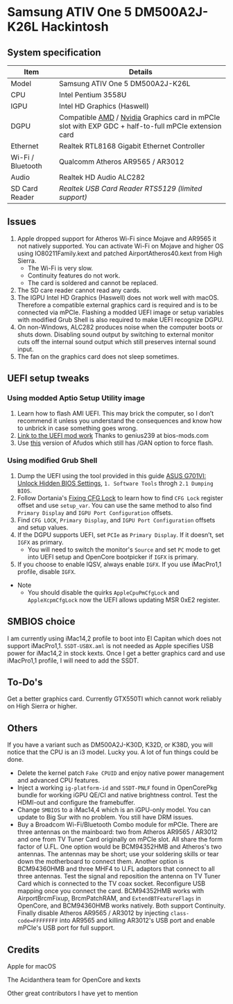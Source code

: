 # Samsung ATIV One 5 DM500A2J-K26L Hackintosh

## System specification
| Item | Details |
| - | - |
| Model | Samsung ATIV One 5 DM500A2J-K26L |
| CPU | Intel Pentium 3558U |
| IGPU | Intel HD Graphics (Haswell) |
| DGPU | Compatible [AMD](https://dortania.github.io/GPU-Buyers-Guide/modern-gpus/amd-gpu.html) / [Nvidia](https://dortania.github.io/GPU-Buyers-Guide/modern-gpus/nvidia-gpu.html) Graphics card in mPCIe slot with EXP GDC + half-to-full mPCIe extension card |
| Ethernet | Realtek RTL8168 Gigabit Ethernet Controller |
| Wi-Fi / Bluetooth | Qualcomm Atheros AR9565 / AR3012 |
| Audio | Realtek HD Audio ALC282 |
| SD Card Reader | *Realtek USB Card Reader RTS5129 (limited support)* |
 
## Issues
1. Apple dropped support for Atheros Wi-Fi since Mojave and AR9565 it not natively supported. You can activate Wi-Fi on Mojave and higher OS using IO80211Family.kext and patched AirportAtheros40.kext from High Sierra.
    - The Wi-Fi is very slow.
    - Continuity features do not work.
    - The card is soldered and cannot be replaced.
2. The SD care reader cannot read any cards.
3. The IGPU Intel HD Graphics (Haswell) does not work well with macOS. Therefore a compatible external graphics card is required and is to be connected via mPCIe. Flashing a modded UEFI image or setup variables with modified Grub Shell is also required to make UEFI recognize DGPU.
4. On non-Windows, ALC282 produces noise when the computer boots or shuts down. Disabling sound output by switching to external monitor cuts off the internal sound output which still preserves internal sound input.
5. The fan on the graphics card does not sleep sometimes.
 
## UEFI setup tweaks
### Using modded Aptio Setup Utility image
1. Learn how to flash AMI UEFI. This may brick the computer, so I don’t recommend it unless you understand the consequences and know how to unbrick in case something goes wrong.
2. [Link to the UEFI mod work](https://www.bios-mods.com/forum/Thread-Request-Unlock-Advanced-and-Chipset-tabs-on-Samsung-All-In-One-DM500A2J) Thanks to genius239 at bios-mods.com
3. Use [this](https://www.supermicro.com/en/products/motherboard/X10SLQ-L) version of Afudos which still has /GAN option to force flash.

### Using modified Grub Shell
1. Dump the UEFI using the tool provided in this guide [ASUS G701VI: Unlock Hidden BIOS Settings](https://octoperf.com/blog/2018/11/20/asus-g701vi-bios-unlock/), `1. Software Tools` throgh `2.1 Dumping BIOS`.
2. Follow Dortania's [Fixing CFG Lock](https://dortania.github.io/OpenCore-Post-Install/misc/msr-lock.html) to learn how to find `CFG Lock` register offset and use `setup_var`. You can use the same method to also find `Primary Display` and `IGPU Port Configuration` offsets.
4. Find `CFG LOCK`, `Primary Display`, and `IGPU Port Configuration` offsets and setup values.
4. If the DGPU supports UEFI, set `PCIe` as `Primary Display`. If it doesn’t, set `IGFX` as primary.
    - You will need to switch the monitor's `Source` and set `PC` mode to get into UEFI setup and OpenCore bootpicker if `IGFX` is primary.
5. If you choose to enable IQSV, always enable `IGFX`. If you use iMacPro1,1 profile, disable `IGFX`.
- Note
    - You should disable the quirks `AppleCpuPmCfgLock` and `AppleXcpmCfgLock` now the UEFI allows updating MSR 0xE2 register.
    
## SMBIOS choice
I am currently using iMac14,2 profile to boot into El Capitan which does not support iMacPro1,1. `SSDT-USBX.aml` is not needed as Apple specifies USB power for iMac14,2 in stock kexts. Once I get a better graphics card and use iMacPro1,1 profile, I will need to add the SSDT.

## To-Do's
Get a better graphics card. Currently GTX550TI which cannot work reliably on High Sierra or higher.

## Others
If you have a variant such as DM500A2J-K30D, K32D, or K38D, you will notice that the CPU is an i3 model. Lucky you. A lot of fun things could be done.
- Delete the kernel patch `Fake CPUID` and enjoy native power management and advanced CPU features.
- Inject a working `ig-platform-id` and `SSDT-PNLF` found in OpenCorePkg bundle for working iGPU QE/CI and native brightness control. Test the HDMI-out and configure the framebuffer.
- Change `SMBIOS` to a iMac14,4 which is an iGPU-only model. You can update to Big Sur with no problem. You still have DRM issues.
- Buy a Broadcom Wi-Fi/Bluetooth Combo module for mPCIe. There are three antennas on the mainboard: two from Atheros AR9565 / AR3012 and one from TV Tuner Card originally on mPCIe slot. All share the form factor of U.FL. One option would be BCM94352HMB and Atheros's two antennas. The antennas may be short; use your soldering skills or tear down the motherboard to connect them. Another option is BCM94360HMB and three MHF4 to U.FL adaptors that connect to all three antennas. Test the signal and reposition the antenna on TV Tuner Card which is connected to the TV coax socket. Reconfigure USB mapping once you connect the card. BCM94352HMB works with AirportBrcmFixup, BrcmPatchRAM, and `ExtendBTFeatureFlags` in OpenCore, and BCM94360HMB works natively. Both support Continuity. Finally disable Atheros AR9565 / AR3012 by injecting `class-code=FFFFFFFF` into AR9565 and killing AR3012's USB port and enable mPCIe's USB port for full support.

## Credits
Apple for macOS

The Acidanthera team for OpenCore and kexts

Other great contributors I have yet to mention
